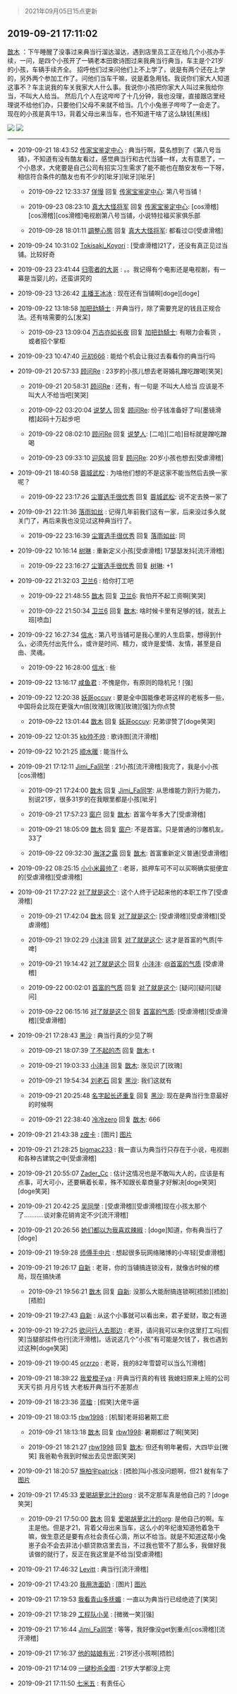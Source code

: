 > 2021年09月05日15点更新
<link rel="stylesheet" href="https://cdn.jsdelivr.net/gh/taotie6/sampleJSON@main/css/photo_show.css">


 ## 2019-09-21 17:11:02 

 [㪚木](https://www.coolapk.com/feed/13916324?shareKey=Mjc3MzIxNmY4YmEzNjEzMTc0ZjU~) ：下午睡醒了没事过来典当行溜达溜达，遇到店里员工正在给几个小孩办手续，一问，是四个小孩开了一辆老本田歌诗图过来我典当行典当，车主是个21岁的小孩，车辆手续齐全。
招呼他们过来问他们上不上学了，说是有两个还在上学的，另外两个参加工作了。问他们当车干嘛，说是着急用钱<!--break-->。我说你们家大人知道这事不？车主说我的车关我家大人什么事。我说你小孩把你家大人叫过来我给你当，不叫大人给当。
然后几个人在这哔哔了十几分钟，我也没理，直接跟店里经理说不给他们办，只要他们父母不来就不给当。几个小兔崽子哔哔了一会走了。
现在的小孩是真牛13，背着父母出来当车，也不知道干啥了这么缺钱[黑线] 

<div class="album">
<img class="img-item" src="http://image.coolapk.com/feed/2019/0313/20/1081091_1552481904_3652@120x113.jpg" />
<img class="img-item" src="http://image.coolapk.com/feed/2019/0202/17/1081091_1549098232_6352@300x300.jpg" />
</div>

 ------- 

- 2019-09-21 18:43:52 [传家宝鉴定中心](uid=1537223) : 典当行啊，莫名想到了《第八号当铺》，不知道有没有酷友看过，感觉典当行和古代当铺一样，太有意思了，一个小恳求，大佬要是自己公司有招实习生需求了能不能也在酷安发布一下呀，相信符合条件的酷友也有不少的[呲牙][呲牙][呲牙] 

    - 2019-09-22 12:33:37 [佯慢](uid=888105) 回复 [传家宝鉴定中心](uid=1537223): 第八号当铺！ 

    - 2019-09-23 08:23:10 [真大大怪将军](uid=1179270) 回复 [传家宝鉴定中心](uid=1537223): [cos滑稽][cos滑稽][cos滑稽]电视剧第八号当铺，小说特拉福买家俱乐部 

    - 2019-09-28 18:01:11 [調整心態](uid=1638900) 回复 [真大大怪将军](uid=1179270): 都看过😉[受虐滑稽] 

- 2019-09-24 10:31:02 [Tokisaki_Koyori](uid=1895462) : [受虐滑稽]21了，还没有真正见过当铺。比较好奇 

- 2019-09-23 23:41:44 [归零者的大哥](uid=682267) : 。。我记得有个电影还是电视剧，有一幕是当婴儿的，还蛮讲究的 

- 2019-09-23 13:26:42 [主播王冰冰](uid=779271) : 现在还有当铺啊[doge][doge] 

- 2019-09-22 13:18:58 [加把劲騎士](uid=647149) : 开典当行，除了需要充足的钱且正规合法。还有啥需要的么[发呆] 

    - 2019-09-23 13:09:04 [万古亦如长夜](uid=2793885) 回复 [加把劲騎士](uid=647149): 有眼力会看货 ，或者招个掌柜 

- 2019-09-23 10:47:40 [元初666](uid=1470052) : 能给个机会让我过去看看你的典当行吗 

- 2019-09-21 20:57:33 [顾问Re](uid=886479) : 23岁的小孩儿想去老哥婚礼蹭吃蹭喝[笑哭] 

    - 2019-09-21 20:58:31 [顾问Re](uid=886479) : 还有，有一句是   不叫大人给当    应该是不叫大人不给当吧[笑哭] 

    - 2019-09-22 03:20:04 [说梦人](uid=1481978) 回复 [顾问Re](uid=886479): 份子钱准备好了吗[墨镜滑稽]起码十万起步吧 

    - 2019-09-22 08:02:10 [顾问Re](uid=886479) 回复 [说梦人](uid=1481978): [二哈][二哈]目标就是蹭吃蹭喝 

    - 2019-09-23 09:33:10 [迎风坡](uid=2269289) 回复 [顾问Re](uid=886479): 20岁小孩也想去[受虐滑稽] 

- 2019-09-21 18:40:58 [蓉城武松](uid=2335991) : 为啥他们想的不是这家不能当然后去换一家呢？ 

    - 2019-09-22 23:17:26 [尘寰选手很优秀](uid=2564009) 回复 [蓉城武松](uid=2335991): 说不定去换一家了 

- 2019-09-21 22:11:36 [落雨如丝](uid=171765) : 记得几年前我们这有一家，后来没过多久就关门了，再后来我也没见过这种典当行了。 

    - 2019-09-22 23:16:39 [尘寰选手很优秀](uid=2564009) 回复 [落雨如丝](uid=171765): 同 

- 2019-09-22 10:16:14 [树琳](uid=1807052) : 重新定义小孩[受虐滑稽]
17瑟瑟发抖[流汗滑稽] 

    - 2019-09-22 23:16:27 [尘寰选手很优秀](uid=2564009) 回复 [树琳](uid=1807052): +1 

- 2019-09-22 21:32:03 [卫兰6](uid=1286107) : 给你打工吧 

    - 2019-09-22 21:48:55 [㪚木](uid=1081091) 回复 [卫兰6](uid=1286107): 我怕开不起工资啊[笑哭] 

    - 2019-09-22 21:50:34 [卫兰6](uid=1286107) 回复 [㪚木](uid=1081091): 啥时候卡里有足够的钱，就去上班[喷血] 

- 2019-09-22 16:27:34 [信水](uid=954728) : 第八号当铺可是我心里的人生启蒙，想得到什么，必须先付出先什么，或许是时间、精力，或许是爱情、友情，甚至是自由、灵魂。 

    - 2019-09-22 16:28:00 [信水](uid=954728) : 些 

- 2019-09-22 13:16:17 [咸鱼君](uid=573545) : 不愧是你，有原则的隐机兄！[强] 

- 2019-09-22 12:20:38 [妖哥occuy](uid=1388591) : 要是全中国能像老哥这样的老板多一些，中国将会比现在更强大n倍[玫瑰][玫瑰][玫瑰][强]为你点赞 

    - 2019-09-22 13:01:44 [㪚木](uid=1081091) 回复 [妖哥occuy](uid=1388591): 兄弟谬赞了[doge笑哭] 

- 2019-09-22 12:01:35 [kb帅不帅](uid=1534346) : 歌诗图[流汗滑稽] 

- 2019-09-22 10:21:25 [顺水暖](uid=2030768) : 能当什么 

- 2019-09-21 17:12:11 [Jimi_Fa同学](uid=658442) : 21小孩[流汗滑稽]我完了，我是小小孩[cos滑稽] 

    - 2019-09-21 17:24:00 [㪚木](uid=1081091) 回复 [Jimi_Fa同学](uid=658442): 从思维能力到行为能力，别说21岁，很多31岁的在我眼里都是小孩[呲牙] 

    - 2019-09-21 17:57:23 [窗户](uid=1588188) 回复 [㪚木](uid=1081091): 首富今年多大了[受虐滑稽] 

    - 2019-09-21 18:05:09 [㪚木](uid=1081091) 回复 [窗户](uid=1588188): 不是首富。只是普通的沙雕机友。33了 

    - 2019-09-22 09:32:30 [海洋之露](uid=1111949) 回复 [㪚木](uid=1081091): 首富重新定义普通[受虐滑稽] 

- 2019-09-22 08:25:15 [小小米最帅了](uid=1402266) : 老哥，抵押车可不可以买啊确实挺便宜的[受虐滑稽][受虐滑稽] 

- 2019-09-21 17:27:22 [对了就是这个](uid=1451911) : 这个人终于记起来他的本职工作了[受虐滑稽] 

    - 2019-09-21 17:42:04 [㪚木](uid=1081091) 回复 [对了就是这个](uid=1451911): [受虐滑稽][受虐滑稽][受虐滑稽] 

    - 2019-09-21 19:02:29 [小沣沣](uid=1076164) 回复 [对了就是这个](uid=1451911): 这才是首富的气质[牛啤] 

    - 2019-09-21 19:14:42 [对了就是这个](uid=1451911) 回复 [小沣沣](uid=1076164): <a class="feed-link-uname" href="/u/首富的气质">@首富的气质</a> [受虐滑稽] 

    - 2019-09-22 00:02:01 [首富的气质](uid=1117647) 回复 [对了就是这个](uid=1451911): [疑问][疑问][疑问] 

    - 2019-09-22 06:15:16 [对了就是这个](uid=1451911) 回复 [首富的气质](uid=1117647): [受虐滑稽][受虐滑稽][受虐滑稽] 

- 2019-09-21 17:28:43 [黑沙](uid=747505) : 典当行真的少见了啊 

    - 2019-09-21 18:07:39 [了不起的杰](uid=1139323) 回复 [㪚木](uid=1081091): t 

    - 2019-09-21 19:03:33 [小沣沣](uid=1076164) 回复 [㪚木](uid=1081091): 涨见识了[玫瑰] 

    - 2019-09-21 19:54:34 [刘老石](uid=2738848) 回复 [黑沙](uid=747505): 我们这就有 

    - 2019-09-21 20:25:48 [名字起长还重复](uid=485854) 回复 [黑沙](uid=747505): 现在是典当行生意最好的时候啊 

    - 2019-09-21 22:38:40 [冷冷zero](uid=1161800) 回复 [㪚木](uid=1081091): 666 

- 2019-09-21 21:43:38 [z皮卡](uid=1896403) : [图片] [图片](http://image.coolapk.com/feed/2019/0520/10/1025176_9752_6223@107x83.gif)

- 2019-09-21 21:28:25 [bigmac233](uid=2486571) : 我一直认为典当行只存在于小说，电视剧和各种古建筑之中[受虐滑稽] 

- 2019-09-21 20:55:07 [Zader_Cc](uid=1453125) : 估计这情况也是不敢叫大人的，应该是有点事，可大可小，还要瞒着长辈，殊不知跟长辈商量才好解决[doge笑哭][doge笑哭] 

- 2019-09-21 20:42:25 [吴同學](uid=1320218) : [受虐滑稽][受虐滑稽]现在小孩太那个了...........谈对象花销肯定不少[流汗滑稽] 

- 2019-09-21 20:26:56 [她们都以为我喜欢辣椒](uid=964816) : [doge]知道，你有典当行了[doge] 

- 2019-09-21 19:59:28 [师傅手中片](uid=1467971) : 想起很多玩网络赌博的小年轻[受虐滑稽] 

- 2019-09-21 19:26:17 [自新](uid=2031956) : 老哥，你的当铺搞连锁没有，就像古时候的標局，现在搞快递 

    - 2019-09-21 19:56:21 [㪚木](uid=1081091) 回复 [自新](uid=2031956): 没那么大能耐搞连锁啊[捂脸][捂脸][捂脸] 

- 2019-09-21 19:27:43 [自新](uid=2031956) : 从这个小事就可以看出来，君子爱财，取之有道 

- 2019-09-21 19:27:25 [欲问行人去那边](uid=826969) : 老哥，请问我可以来你这里打工吗[假笑]当腿部挂件也行[流汗滑稽]。话说这几个”小孩”有可能是欠钱了，我也遇到过这种[doge笑哭] 

- 2019-09-21 19:00:45 [orzrzo](uid=1007653) : 老哥，我的82年雪碧可以当么?[滑稽] 

- 2019-09-21 18:39:22 [我爱橙子ya](uid=510347) : 开典当行真的有钱  我媳妇原来上班的公司 天天亏损 月月亏钱 大老板开典当行不差那点 

- 2019-09-21 18:23:36 [蓝楹](uid=467567) : [假笑]大佬牛逼 

- 2019-09-21 18:03:15 [rbw1998](uid=602980) : [机智]老哥招暑期工麽 

    - 2019-09-21 18:13:18 [㪚木](uid=1081091) 回复 [rbw1998](uid=602980): 暑期都过了啊[笑哭] 

    - 2019-09-21 18:21:27 [rbw1998](uid=602980) 回复 [㪚木](uid=1081091): 但还有明年暑假，大四毕业[微笑] 我爸勒令我到时候出去见世面[笑哭] 

- 2019-09-21 18:20:57 [施柏宇patrick](uid=470998) : [捂脸]叫小孩没问题啊，但21 就有车了 [图片](http://image.coolapk.com/feed/2019/0921/18/470998_fbcd2cc7_1249_6353@440x466.jpeg)

- 2019-09-21 17:45:33 [爱喝胡萝北汁的org](uid=1377468) : 说不定那车真是他自己的？[doge笑哭] 

    - 2019-09-21 17:50:00 [㪚木](uid=1081091) 回复 [爱喝胡萝北汁的org](uid=1377468): 是他自己的啊。车主是他。但是才21，背着父母出来当车，这么小的年纪谁知道他着急干嘛，做生意还是要有点社会责任心滴，所以不给当。就是不知道这帮小兔崽子会不会去非法小额贷款店里去当，不过我也管不了那么多，我做好我该做的就行了，反正在我这里是不给当[受虐滑稽] 

- 2019-09-21 17:46:32 [Levitt](uid=831557) : 典当行[流汗滑稽] 

- 2019-09-21 17:43:20 [我用洗面奶](uid=959542) : [图片] [图片](http://image.coolapk.com/feed/2018/1217/19/1044231_1545047267_7879@79x79.gif)

- 2019-09-21 17:19:53 [我看青山多抚媚](uid=1642003) : 一直以为典当行已经绝迹了[笑哭] 

- 2019-09-21 17:18:29 [工程队小吴](uid=970294) : [微微一笑][强] 

- 2019-09-21 17:16:44 [Jimi_Fa同学](uid=658442) : 等等，我好像没get到重点[cos滑稽][流汗滑稽] 

- 2019-09-21 17:16:37 [他的姑娘有光](uid=691103) : 21岁还小孩啊[捂脸] 

- 2019-09-21 17:14:09 [一键秒杀全图](uid=1607033) : 21岁大学都没上完 

- 2019-09-21 17:11:50 [七米五](uid=1728758) : 有责任心 

